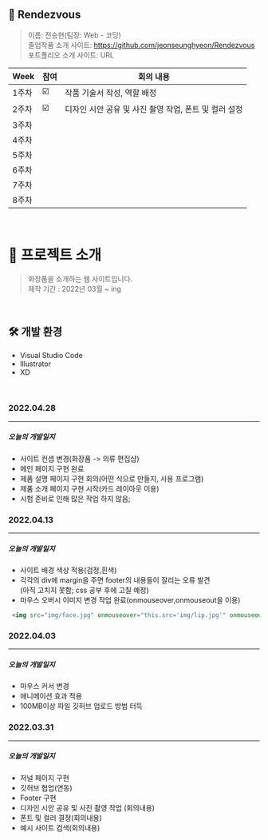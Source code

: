 ##  🍎 Rendezvous
> 이름: 전승현(팀장: Web - 코딩)<br>
  졸업작품 소개 사이트: https://github.com/jeonseunghyeon/Rendezvous<br>
  포트폴리오 소개 사이트: URL

| Week | 참여| 회의 내용 |
| -----| -- |------------- |
| 1주차 | ☑️|  작품 기술서 작성, 역할 배정  
| 2주차 | ☑️|  디자인 시안 공유 및 사진 촬영 작업, 폰트 및 컬러  설정|
| 3주차 |    |    |
| 4주차 |    |    |
| 5주차 |    |    |
| 6주차 |    |    |
| 7주차 |    |    |
| 8주차 |    |    |




   </br>


   # 📑 프로젝트 소개
> 화장품을 소개하는 웹 사이트입니다. </br>
> 제작 기간 : 2022년 03월 ~ ing


</br>



## 🛠 개발 환경
- Visual Studio Code
- lllustrator
- XD





</br>

### 2022.04.28
---
##### 오늘의 개발일지
- 사이트 컨셉 변경(화장품 -> 의류 편집샵)
- 메인 페이지 구현 완료
- 제품 설명 페이지 구현 회의(어떤 식으로 만들지, 사용 프로그램)
- 제품 소개 페이지 구현 시작(카드 레이아웃 이용)
- 시험 준비로 인해 많은 작업 하지 않음;

### 2022.04.13 
---
##### 오늘의 개발일지
- 사이트 배경 색상 적용(검정,흰색)
- 각각의 div에 margin을 주면 footer의 내용들이 잘리는 오류  발견<br>(아직 고치지 못함; css 공부 후에 고칠 예정)
- 마우스 오버시 이미지 변경 작업 완료(onmouseover,onmouseout을 이용)
```html
 <img src="img/face.jpg" onmouseover="this.src='img/lip.jpg'" onmouseout="this.src='img/face.jpg'">
```

### 2022.04.03 
---
##### 오늘의 개발일지
- 마우스 커서 변경
- 애니메이션 효과 적용
- 100MB이상 파일 깃허브 업로드 방법 터득



### 2022.03.31 
---
##### 오늘의 개발일지
- 저널 페이지 구현
- 깃허브 협업(연동)
- Footer 구현
- 디자인 시안 공유 및 사진 촬영 작업 (회의내용) 
- 폰트 및 컬러 결정(회의내용)
- 예시 사이트 검색(회의내용)








  




